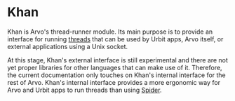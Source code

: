 # Khan

Khan is Arvo's thread-runner module. Its main purpose is to provide an interface for running [threads](../../base/threads) that can be used by Urbit apps, Arvo itself, or external applications using a Unix socket.

At this stage, Khan's external interface is still experimental and there are not yet proper libraries for other languages that can make use of it. Therefore, the current documentation only touches on Khan's internal interface for the rest of Arvo. Khan's internal interface provides a more ergonomic way for Arvo and Urbit apps to run threads than using [Spider](../../base/threads/reference/api.md).
